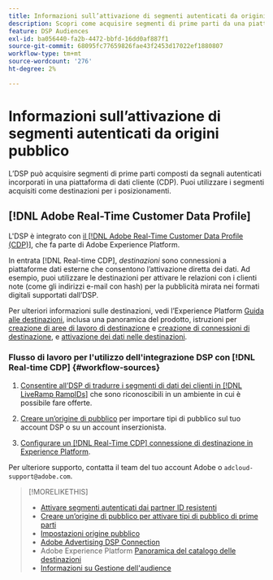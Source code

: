 ```yaml
---
title: Informazioni sull’attivazione di segmenti autenticati da origini pubblico
description: Scopri come acquisire segmenti di prime parti da una piattaforma di dati cliente.
feature: DSP Audiences
exl-id: ba056440-fa2b-4472-bbfd-16dd0af887f1
source-git-commit: 68095fc77659826fae43f2453d17022ef1880807
workflow-type: tm+mt
source-wordcount: '276'
ht-degree: 2%

---
```


# Informazioni sull’attivazione di segmenti autenticati da origini pubblico

<!-- Doesn't specifically explain what you can do in our UI -->

L’DSP può acquisire segmenti di prime parti composti da segnali autenticati incorporati in una piattaforma di dati cliente (CDP). Puoi utilizzare i segmenti acquisiti come destinazioni per i posizionamenti.

## [!DNL Adobe Real-Time Customer Data Profile]

L&#39;DSP è integrato con [il [!DNL Adobe Real-Time Customer Data Profile (CDP)]](https://experienceleague.adobe.com/docs/experience-platform/rtcdp/overview.html?lang=it), che fa parte di Adobe Experience Platform.

In entrata [!DNL Real-time CDP], *destinazioni* sono connessioni a piattaforme dati esterne che consentono l’attivazione diretta dei dati. Ad esempio, puoi utilizzare le destinazioni per attivare le relazioni con i clienti note (come gli indirizzi e-mail con hash) per la pubblicità mirata nei formati digitali supportati dall’DSP.

Per ulteriori informazioni sulle destinazioni, vedi l’Experience Platform [Guida alle destinazioni](https://experienceleague.adobe.com/docs/experience-platform/destinations/home.html), inclusa una panoramica del prodotto, istruzioni per [creazione di aree di lavoro di destinazione](https://experienceleague.adobe.com/docs/experience-platform/destinations/ui/destinations-workspace.html) e [creazione di connessioni di destinazione](https://experienceleague.adobe.com/docs/experience-platform/destinations/ui/connect-destination.html), e [attivazione dei dati nelle destinazioni](https://experienceleague.adobe.com/docs/experience-platform/destinations/ui/activate/activate-segment-streaming-destinations.html).

### Flusso di lavoro per l&#39;utilizzo dell&#39;integrazione DSP con [!DNL Real-time CDP] {#workflow-sources}

1. [Consentire all’DSP di tradurre i segmenti di dati dei clienti in [!DNL LiveRamp RampIDs]](source-durable-id.md) che sono riconoscibili in un ambiente in cui è possibile fare offerte.<!-- I don't think I need this here: This requires DSP account-level and campaign-level settings to enable segment sharing with [!DNL LiveRamp], which will translate customer data to [!DNL RampIDs] to create targetable segments. Your Adobe Account Team will perform this configuration. -->

1. [Creare un’origine di pubblico](source-create.md) per importare tipi di pubblico sul tuo account DSP o su un account inserzionista.

1. [Configurare un [!DNL Real-Time CDP] connessione di destinazione in Experience Platform](https://experienceleague.adobe.com/docs/experience-platform/destinations/catalog/advertising/adobe-advertising-cloud-connection.html).

Per ulteriore supporto, contatta il team del tuo account Adobe o `adcloud-support@adobe.com`.

>[!MORELIKETHIS]
>
>* [Attivare segmenti autenticati dai partner ID resistenti](source-durable-id.md)
>* [Creare un’origine di pubblico per attivare tipi di pubblico di prime parti](source-create.md)
>* [Impostazioni origine pubblico](source-settings.md)
>* [Adobe Advertising DSP Connection](https://experienceleague.adobe.com/docs/experience-platform/destinations/catalog/advertising/adobe-advertising-cloud-connection.html)
>* Adobe Experience Platform [Panoramica del catalogo delle destinazioni](https://experienceleague.adobe.com/docs/experience-platform/destinations/catalog/overview.html)
>* [Informazioni su Gestione dell&#39;audience](/help/dsp/audiences/audience-about.md)

